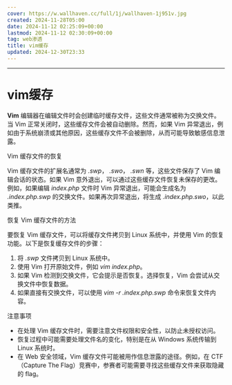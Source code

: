```yaml
---
cover: https://w.wallhaven.cc/full/1j/wallhaven-1j951v.jpg
created: 2024-11-28T05:00
date: 2024-11-12 02:25:09+00:00
lastmod: 2024-11-12 02:30:09+00:00
tag: web渗透
title: vim缓存
updated: 2024-12-30T23:33
---
```

---


# vim缓存

**Vim** 编辑器在编辑文件时会创建临时缓存文件，这些文件通常被称为交换文件。当 Vim 正常关闭时，这些缓存文件会被自动删除。然而，如果 Vim 异常退出，例如由于系统崩溃或其他原因，这些缓存文件不会被删除，从而可能导致敏感信息泄露。

Vim 缓存文件的恢复

Vim 缓存文件的扩展名通常为  *.swp*， *.swo*， *.swn* 等，这些文件保存了 Vim 编辑会话的状态。如果 Vim 意外退出，可以通过这些缓存文件恢复未保存的更改。例如，如果编辑 *index.php* 文件时 Vim 异常退出，可能会生成名为  *.index.php.swp* 的交换文件。如果再次异常退出，将生成  *.index.php.swo*，以此类推。

恢复 Vim 缓存文件的方法

要恢复 Vim 缓存文件，可以将缓存文件拷贝到 Linux 系统中，并使用 Vim 的恢复功能。以下是恢复缓存文件的步骤：

1. 将  *.swp* 文件拷贝到 Linux 系统中。
2. 使用 Vim 打开原始文件，例如 *vim index.php*。
3. 如果 Vim 检测到交换文件，它会提示是否恢复。选择恢复，Vim 会尝试从交换文件中恢复数据。
4. 如果直接有交换文件，可以使用 *vim -r .index.php.swp* 命令来恢复文件内容。

注意事项

* 在处理 Vim 缓存文件时，需要注意文件权限和安全性，以防止未授权访问。
* 恢复过程中可能需要处理文件名的变化，特别是在从 Windows 系统传输到 Linux 系统时。
* 在 Web 安全领域，Vim 缓存文件可能被用作信息泄露的途径。例如，在 CTF（Capture The Flag）竞赛中，参赛者可能需要寻找这些缓存文件来获取隐藏的 flag。
